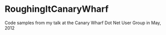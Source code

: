 RoughingItCanaryWharf
=====================

Code samples from my talk at the Canary Wharf Dot Net User Group in May, 2012